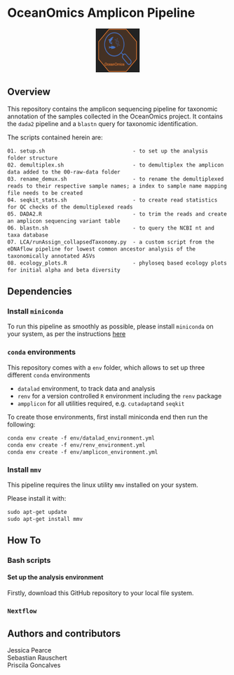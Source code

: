 # OceanOmics Amplicon Pipeline


<p align="center">
  <img width="100" height="100" src="img/OceanOmics_logo.png">
</p>


## Overview
This repository contains the amplicon sequencing pipeline for taxonomic annotation of the samples collected in the OceanOmics project. It contains the `dada2` pipeline and 
a `blastn` query for taxonomic identification.

The scripts contained herein are:

```
01. setup.sh                            - to set up the analysis folder structure
02. demultiplex.sh                      - to demultiplex the amplicon data added to the 00-raw-data folder
03. rename_demux.sh                     - to rename the demultiplexed reads to their respective sample names; a index to sample name mapping file needs to be created
04. seqkit_stats.sh                     - to create read statistics for QC checks of the demultiplexed reads
05. DADA2.R                             - to trim the reads and create an amplicon sequencing variant table
06. blastn.sh                           - to query the NCBI nt and taxa database
07. LCA/runAssign_collapsedTaxonomy.py  - a custom script from the eDNAflow pipeline for lowest common ancestor analysis of the taxonomically annotated ASVs
08. ecology_plots.R                     - phyloseq based ecology plots for initial alpha and beta diversity 
```

## Dependencies

### Install `miniconda`

To run this pipeline as smoothly as possible, please install `miniconda` on your system, as per the instructions [here](https://conda.io/projects/conda/en/latest/user-guide/install/linux.html) 


### `conda` environments
This repository comes with a `env` folder, which allows to set up three different `conda` environments

- `datalad` environment, to track data and analysis
- `renv` for a version controlled `R` environment including the `renv` package
- `ampplicon` for all utilities required, e.g. `cutadapt`and `seqkit`

To create those environments, first install miniconda end then run the following:

```
conda env create -f env/datalad_environment.yml
conda env create -f env/renv_environment.yml
conda env create -f env/amplicon_environment.yml
```

### Install `mmv`

This pipeline requires the linux utility `mmv` installed on your system.

Please install it with:

```
sudo apt-get update
sudo apt-get install mmv
```

## How To

### Bash scripts

#### Set up the analysis environment

Firstly, download this GitHub repository to your local file system.


### `Nextflow`

## Authors and contributors
Jessica Pearce  
Sebastian Rauschert  
Priscila Goncalves  
